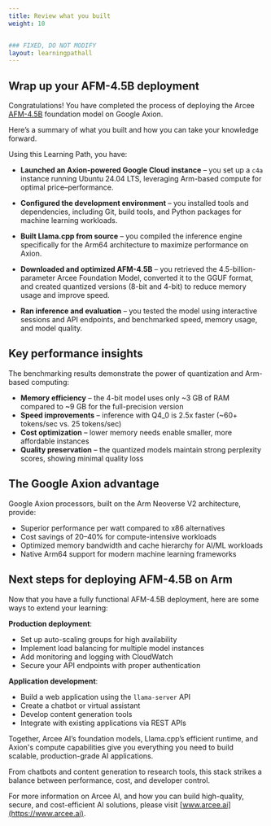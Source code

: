 ```yaml
---
title: Review what you built
weight: 10


### FIXED, DO NOT MODIFY
layout: learningpathall
---
```


## Wrap up your AFM-4.5B deployment

Congratulations! You have completed the process of deploying the Arcee [AFM-4.5B](https://huggingface.co/arcee-ai/AFM-4.5B) foundation model on Google Axion.

Here’s a summary of what you built and how you can take your knowledge forward.

Using this Learning Path, you have:

- **Launched an Axion-powered Google Cloud instance** – you set up a `c4a` instance running Ubuntu 24.04 LTS, leveraging Arm-based compute for optimal price–performance.

- **Configured the development environment** – you installed tools and dependencies, including Git, build tools, and Python packages for machine learning workloads.

- **Built Llama.cpp from source** – you compiled the inference engine specifically for the Arm64 architecture to maximize performance on Axion.

- **Downloaded and optimized AFM-4.5B** – you retrieved the 4.5-billion-parameter Arcee Foundation Model, converted it to the GGUF format, and created quantized versions (8-bit and 4-bit) to reduce memory usage and improve speed.

- **Ran inference and evaluation** – you tested the model using interactive sessions and API endpoints, and benchmarked speed, memory usage, and model quality.

## Key performance insights

The benchmarking results demonstrate the power of quantization and Arm-based computing:

- **Memory efficiency** – the 4-bit model uses only ~3 GB of RAM compared to ~9 GB for the full-precision version
- **Speed improvements** – inference with Q4_0 is 2.5x faster (~60+ tokens/sec vs. 25 tokens/sec)
- **Cost optimization** – lower memory needs enable smaller, more affordable instances
- **Quality preservation** – the quantized models maintain strong perplexity scores, showing minimal quality loss

## The Google Axion advantage

Google Axion processors, built on the Arm Neoverse V2 architecture, provide:

- Superior performance per watt compared to x86 alternatives
- Cost savings of 20–40% for compute-intensive workloads
- Optimized memory bandwidth and cache hierarchy for AI/ML workloads
- Native Arm64 support for modern machine learning frameworks

## Next steps for deploying AFM-4.5B on Arm

Now that you have a fully functional AFM-4.5B deployment, here are some ways to extend your learning:

**Production deployment**:
- Set up auto-scaling groups for high availability
- Implement load balancing for multiple model instances
- Add monitoring and logging with CloudWatch
- Secure your API endpoints with proper authentication

**Application development**:
- Build a web application using the `llama-server` API
- Create a chatbot or virtual assistant
- Develop content generation tools
- Integrate with existing applications via REST APIs

Together, Arcee AI’s foundation models, Llama.cpp’s efficient runtime, and Axion's compute capabilities give you everything you need to build scalable, production-grade AI applications. 

From chatbots and content generation to research tools, this stack strikes a balance between performance, cost, and developer control.

For more information on Arcee AI, and how you can build high-quality, secure, and cost-efficient AI solutions, please visit [www.arcee.ai](https://www.arcee.ai).
